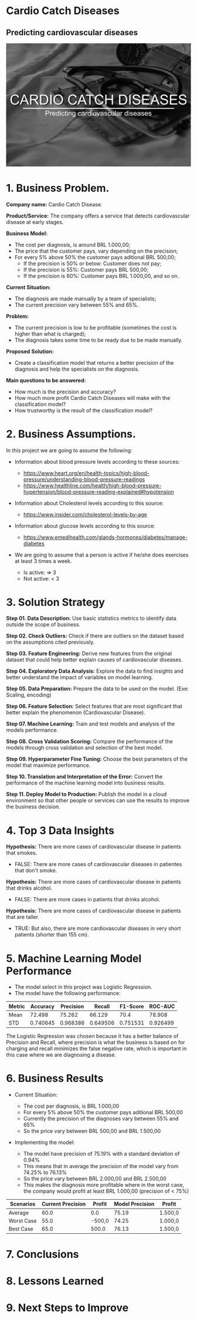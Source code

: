 # Cardio Catch Diseases

## Predicting cardiovascular diseases

![](img_banner_title.png)

# 1. Business Problem.
**Company name:** Cardio Catch Disease.

**Product/Service:** The company offers a service that detects cardiovascular disease at early stages.

**Business Model:**

- The cost per diagnosis, is around BRL 1.000,00;
- The price that the customer pays, vary depending on the precision;
- For every 5% above 50% the customer pays aditional BRL 500,00;
  - If the precision is 50% or below: Customer does not pay;
  - If the precision is 55%: Customer pays BRL 500,00;
  - If the precision is 60%: Customer pays BRL 1.000,00, and so on.

**Current Situation:**

- The diagnosis are made manually by a team of specialists;
- The current precision vary between 55% and 65%.

**Problem:**

- The current precision is low to be profitable (sometimes the cost is higher than what is charged);
- The diagnosis takes some time to be ready due to be made manually.

**Proposed Solution:**

- Create a classification model that returns a better precision of the diagnosis and help the specialists on the diagnosis.

**Main questions to be answered:**

- How much is the precision and accuracy?
- How much more profit Cardio Catch Diseases will make with the classification model?
- How trustworthy is the result of the classification model?

# 2. Business Assumptions.

In this project we are going to assume the following:

- Information about blood pressure levels according to these sources:
  -  https://www.heart.org/en/health-topics/high-blood-pressure/understanding-blood-pressure-readings
  -  https://www.healthline.com/health/high-blood-pressure-hypertension/blood-pressure-reading-explained#hypotension

- Information about Cholesterol levels according to this source:
  - https://www.insider.com/cholesterol-levels-by-age

- Information about glucose levels according to this source:
  - https://www.emedihealth.com/glands-hormones/diabetes/manage-diabetes

- We are going to assume that a person is active if he/she does exercises at least 3 times a week.
  - Is active: => 3
  - Not active: < 3

# 3. Solution Strategy

**Step 01. Data Description:** Use basic statistics metrics to identify data outside the scope of business.

**Step 02. Check Outliers:** Check if there are outliers on the dataset based on the assumptions cited previously.

**Step 03. Feature Engineering:** Derive new features from the original dataset that could help better explain causes of cardiovascular diseases.

**Step 04. Exploratory Data Analysis:** Explore the data to find insights and better understand the impact of variables on model learning.

**Step 05. Data Preparation:** Prepare the data to be used on the model. (Exe: Scaling, encoding)

**Step 06. Feature Selection:** Select features that are most significant that better explain the phenomenon (Cardiovascular Disease).

**Step 07. Machine Learning:** Train and test models and analysis of the models performance.

**Step 08. Cross Validation Scoring:** Compare the performance of the models through cross validation and selection of the best model.

**Step 09. Hyperparameter Fine Tuning:** Choose the best parameters of the model that maximize performance.

**Step 10. Translation and Interpretation of the Error:** Convert the performance of the machine learning model into business results.

**Step 11. Deploy Model to Production:** Publish the model in a cloud environment so that other people or services can use the results to improve the business decision.

# 4. Top 3 Data Insights
**Hypothesis:** There are more cases of cardiovascular disease in patients that smokes.
  - FALSE: There are more cases of cardiovascular diseases in patientes that don't smoke.

**Hypothesis:** There are more cases of cardiovascular disease in patients that drinks alcohol.
  - FALSE: There are more cases in patients that drinks alcohol.

**Hypothesis:** There are more cases of cardiovascular disease in patients that are taller.
  - TRUE: But also, there are more cardiovascular diseases in very short patients (shorter than 155 cm).

# 5. Machine Learning Model Performance
- The model select in this project was Logistic Regression.
- The model have the following performance:

Metric | Accuracy | Precision | Recall | F1-Score | ROC-AUC
--- | --- | --- | --- | --- |---
Mean | 72.498 | 75.262 | 66.129 | 70.4 | 78.908
STD | 0.740645 | 0.968386 | 0.649506 | 0.751531 | 0.926499

The Logistic Regression was chosen because it has a better balance of Precision and Recall, where precision is what the business is based on for charging and recall minimizes the false negative rate, which is important in this case where we are diagnosing a disease.

# 6. Business Results
- Current Situation:
  - The cost per diagnosis, is BRL 1.000,00
  - For every 5% above 50% the customer pays aditional BRL 500,00
  - Currently the precision of the diagnoses vary between 55% and 65%
  - So the price vary between BRL 500,00 and BRL 1.500,00
  
- Implementing the model:
  - The model have precision of 75.19% with a standard deviation of 0.94%
  - This means that in average the precision of the model vary from 74.25% to 76.13%
  - So the price vary between BRL 2.000,00 and BRL 2.500,00
  - This makes the diagnosis more profitable where in the worst case, the company would profit at least BRL 1.000,00 (precision of < 75%)

Scenarios | Current Precision | Profit | Model Precision | Profit
--- | --- | --- | --- | ---
Average | 60.0 | 0.0 | 75.19 | 1.500,0
Worst Case | 55.0 | -500,0 | 74.25 | 1.000,0
Best Case | 65.0 | 500.0 | 76.13 | 1.500,0

# 7. Conclusions


# 8. Lessons Learned

# 9. Next Steps to Improve
